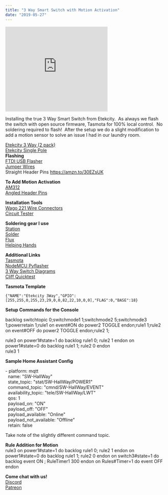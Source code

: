 ```yaml
---
title: "3 Way Smart Switch with Motion Activation"
date: "2019-05-27"
---
```


  

<iframe width="320" height="266" data-thumbnail-src="https://i.ytimg.com/vi/hSul1V42fFM/0.jpg" src="https://www.youtube.com/embed/hSul1V42fFM?feature=player_embedded" frameborder="0" allowfullscreen></iframe>

  
  
  
Installing the true 3 Way Smart Switch from Etekcity.  As always we flash the switch with open source firmware, Tasmota for 100% local control.  No soldering required to flash!  After the setup we do a slight modification to add a motion sensor to solve an issue I had in our laundry room.  
  
[Etekcity 3 Way (2 pack)](https://amzn.to/2EAhRZI)  
[Etekcity Single Pole](https://amzn.to/2HItL5L)  
**Flashing**  
[FTDI USB Flasher](https://amzn.to/2QtDHTq)  
[Jumper Wires](https://amzn.to/2ECRORk)  
Straight Header Pins https://amzn.to/30EZsUK  
  
**To Add Motion Activation**  
[AM312](https://amzn.to/2EAKtBL)  
[Angled Header Pins](https://amzn.to/2EyxqB6)  
  
**Installation Tools**  
[Wago 221 Wire Connectors](https://amzn.to/2HCXrRE)  
[Circuit Tester](https://amzn.to/2MlDAKS)  
  
**Soldering gear I use**  
[Station](https://amzn.to/2MaLE1d)  
[Solder](https://amzn.to/2Qrd9SE)   
[Flux](https://amzn.to/2Md7DEF)   
[Helping Hands](https://amzn.to/2M9CSAv)  
  
**Additional Links**  
[Tasmota](https://github.com/arendst/Sonoff-Tasmota)  
[NodeMCU Pyflasher](https://github.com/marcelstoer/nodemcu-pyflasher)  
[3 Way Switch Diagrams](https://www.easy-do-it-yourself-home-improvements.com/3-way-switch-wiring-diagram.html)  
[Cliff Quicktest](https://www.newark.com/cliff-electronic-components/cl1857/qt1-usa-canada-13a-fuse-quicktest/dp/08AC2593)  
  
**Tasmota Template**  
```
{"NAME":"Etekcity 3Way","GPIO":[255,255,0,255,23,29,0,0,82,22,10,0,0],"FLAG":0,"BASE":18}  
```
**Setup Commands for the Console**  
  
backlog switchtopic 0;switchmode1 1;switchmode2 5;switchmode3 1;powerretain 1;rule1 on event#ON do power2 TOGGLE endon;rule1 1;rule2 on event#OFF do power2 TOGGLE endon;rule2 1;  
  
rule3 on power1#state=1 do backlog rule1 0; rule2 1 endon on power1#state=0 do backlog rule1 1; rule2 0 endon  
rule3 1  
  
  
**Sample Home Assistant Config**  
  
\- platform: mqtt  
  name: "SW-HallWay"  
  state\_topic: "stat/SW-HallWay/POWER1"  
  command\_topic: "cmnd/SW-HallWay/EVENT"  
  availability\_topic: "tele/SW-HallWay/LWT"  
  qos: 1  
  payload\_on: "ON"  
  payload\_off: "OFF"  
  payload\_available: "Online"  
  payload\_not\_available: "Offline"  
  retain: false  
  
Take note of the slightly different command topic.  
  
**Rule Addition for Motion**  
rule3 on power1#state=1 do backlog rule1 0; rule2 1 endon on power1#state=0 do backlog rule1 1; rule2 0 endon on switch3#state=1 do backlog event ON ; RuleTimer1 300 endon on Rules#Timer=1 do event OFF endon  
  
**Come chat with us!**  
[Discord](https://discord.gg/bNtTF2v)  
[Patreon](https://www.patreon.com/digiblurDIY)
